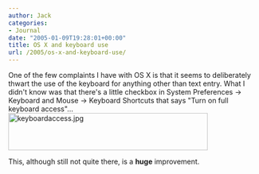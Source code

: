 ```yaml
---
author: Jack
categories:
- Journal
date: "2005-01-09T19:28:01+00:00"
title: OS X and keyboard use
url: /2005/os-x-and-keyboard-use/
---
```


One of the few complaints I have with OS X is that it seems to deliberately thwart the use of the keyboard for anything other than text entry. What I didn't know was that there's a little checkbox in System Preferences &rarr; Keyboard and Mouse &rarr; Keyboard Shortcuts that says "Turn on full keyboard access"&#8230;  
<img src="/images/blog//keyboardaccess.jpg" border="0" height="75" width="400" alt="keyboardaccess.jpg" />

This, although still not quite there, is a **huge** improvement.
